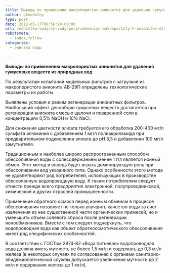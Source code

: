 ```yaml
---
title: Выводы по применению макропористых анионитов для удаления гумусовых веществ из природных вод
author: gkvodoley
type: post
date: 2012-05-17T08:56:24+00:00
url: /ochistka-vody/vy-vody-po-primeneniyu-makroporisty-h-anionitov-dlya-udaleniya-gumusovy-h-veshhestv-iz-prirodny-h-vod.html
robotsmeta:
  - index,follow
categories:
  - очистка воды

---
```

 **Выводы по применению макропористых анионитов для удаления гумусовых веществ из природных вод** 
  
По результатам испытаний модельных фильтров с загрузкой из макропористого анионита АВ-29П определены технологические параметры их работы.
  
Выявлены условия и режим регенерации аниоиитных фильтров. Наибольший эффект десорбции гумусовых веществ достигается при регенерации анионита смесью щелочи и поваренной соли в концентрациях 0,5% NaOH и 10% NaCI.
  
Для снижения цветности элюата требуется его обработка 200-400 мг/л сульфата алюминия с добавлением 1 мг/л полиакриламида при предварительном подкислении элюата до рН 6,5 и добавлении 100 мг/л замутнителя.
  
Традиционным и наиболее широко распространенным способом обессоливания воды с солесодержанием менее 1 г/л является ионный обмен. Этот метод и впредь будет играть доминирующую роль при обессоливании вод указанного типа. Однако особенности этого метода не удовлетворяют ряд потребителей, использующих в производстве обессоленную водопроводную воду. К таким потребителям следует отнести прежде всего предприятия электронной, полупроводниковой, химической и других отраслей промышленности.
  
Применение обратного осмоса перед ионным обменом в процессе обессоливания позволяет не только улучшить качество воды за счет извлечения из нее существенной части органических примесей, но и уменьшить объем солевого сброса после регенерации ионообменников. Вместе с тем следует подчеркнуть, что водопроводная вода как объект обратноосмотического обессоливания имеет ряд специфических особенностей.
  
В соответствии с ГОСТом 2874-82 «Вода питьевая» водопроводная вода должна иметь мутность не более 1,5 мг/л и содержать до 0,3 мг/л железа (в некоторых случаях по согласованию с органами санитарно-эпидемиологической службы допускается увеличение мутности до 2 мг/л и содержания железа до 1 мг/л).